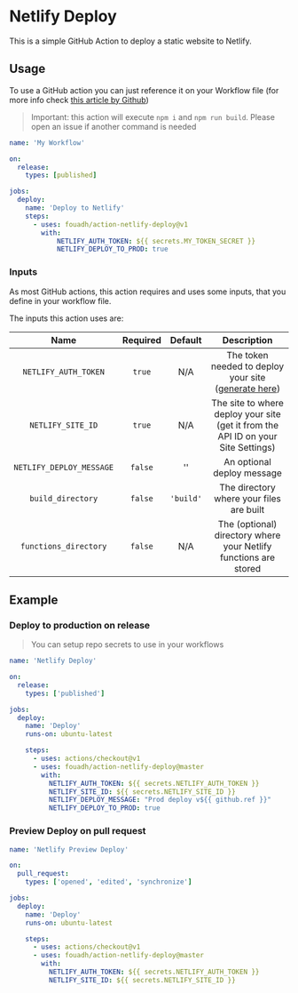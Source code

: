 # Netlify Deploy

This is a simple GitHub Action to deploy a static website to Netlify.

## Usage
To use a GitHub action you can just reference it on your Workflow file 
(for more info check [this article by Github](https://help.github.com/en/actions/automating-your-workflow-with-github-actions/configuring-a-workflow))

> Important: this action will execute `npm i` and `npm run build`. Please open an issue if another command is needed

```yml
name: 'My Workflow'

on:
  release:
    types: [published]

jobs:
  deploy:
    name: 'Deploy to Netlify'
    steps:
      - uses: fouadh/action-netlify-deploy@v1
        with:
        	NETLIFY_AUTH_TOKEN: ${{ secrets.MY_TOKEN_SECRET }}
        	NETLIFY_DEPLOY_TO_PROD: true
```

### Inputs

As most GitHub actions, this action requires and uses some inputs, that you define in
your workflow file.

The inputs this action uses are:

| Name | Required | Default | Description |
|:----:|:--------:|:-------:|:-----------:|
| `NETLIFY_AUTH_TOKEN` | `true` | N/A | The token needed to deploy your site ([generate here](https://app.netlify.com/user/applications#personal-access-tokens))|
| `NETLIFY_SITE_ID` | `true` | N/A | The site to where deploy your site (get it from the API ID on your Site Settings) | 
| `NETLIFY_DEPLOY_MESSAGE` | `false` | '' | An optional deploy message | 
| `build_directory` | `false` | `'build'` | The directory where your files are built |
| `functions_directory` | `false` | N/A | The (optional) directory where your Netlify functions are stored |

## Example
### Deploy to production on release

> You can setup repo secrets to use in your workflows

```yml
name: 'Netlify Deploy'

on:
  release:
    types: ['published']

jobs:
  deploy:
    name: 'Deploy'
    runs-on: ubuntu-latest

    steps:
      - uses: actions/checkout@v1
      - uses: fouadh/action-netlify-deploy@master
        with:
          NETLIFY_AUTH_TOKEN: ${{ secrets.NETLIFY_AUTH_TOKEN }}
          NETLIFY_SITE_ID: ${{ secrets.NETLIFY_SITE_ID }}
          NETLIFY_DEPLOY_MESSAGE: "Prod deploy v${{ github.ref }}"
          NETLIFY_DEPLOY_TO_PROD: true
```

### Preview Deploy on pull request
```yml
name: 'Netlify Preview Deploy'

on:
  pull_request:
    types: ['opened', 'edited', 'synchronize']

jobs:
  deploy:
    name: 'Deploy'
    runs-on: ubuntu-latest

    steps:
      - uses: actions/checkout@v1
      - uses: fouadh/action-netlify-deploy@master
        with:
          NETLIFY_AUTH_TOKEN: ${{ secrets.NETLIFY_AUTH_TOKEN }}
          NETLIFY_SITE_ID: ${{ secrets.NETLIFY_SITE_ID }}

```
